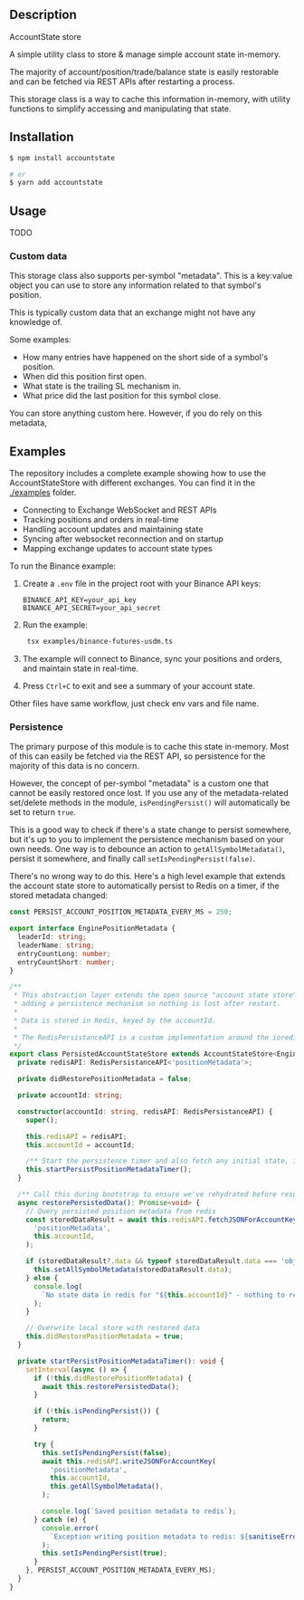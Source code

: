 ## Description

AccountState store

A simple utility class to store & manage simple account state in-memory.

The majority of account/position/trade/balance state is easily restorable and can be fetched via REST APIs after restarting a process.

This storage class is a way to cache this information in-memory, with utility functions to simplify accessing and manipulating that state.

## Installation

```bash
$ npm install accountstate

# or
$ yarn add accountstate
```

## Usage

TODO

### Custom data

This storage class also supports per-symbol "metadata". This is a key:value object you can use to store any information related to that symbol's position.

This is typically custom data that an exchange might not have any knowledge of.

Some examples:

- How many entries have happened on the short side of a symbol's position.
- When did this position first open.
- What state is the trailing SL mechanism in.
- What price did the last position for this symbol close.

You can store anything custom here. However, if you do rely on this metadata,

## Examples

The repository includes a complete example showing how to use the AccountStateStore with different exchanges. You can find it in the [./examples](./examples) folder.

- Connecting to Exchange WebSocket and REST APIs
- Tracking positions and orders in real-time
- Handling account updates and maintaining state
- Syncing after websocket reconnection and on startup
- Mapping exchange updates to account state types

To run the Binance example:

1. Create a `.env` file in the project root with your Binance API keys:
   ```
   BINANCE_API_KEY=your_api_key
   BINANCE_API_SECRET=your_api_secret
   ```

2. Run the example:
   ```bash
    tsx examples/binance-futures-usdm.ts
   ```

3. The example will connect to Binance, sync your positions and orders, and maintain state in real-time. 
   
4. Press `Ctrl+C` to exit and see a summary of your account state.

Other files have same workflow, just check env vars and file name. 

### Persistence

The primary purpose of this module is to cache this state in-memory. Most of this can easily be fetched via the REST API, so persistence for the majority of this data is no concern.

However, the concept of per-symbol "metadata" is a custom one that cannot be easily restored once lost. If you use any of the metadata-related set/delete methods in the module, `isPendingPersist()` will automatically be set to return `true`.

This is a good way to check if there's a state change to persist somewhere, but it's up to you to implement the persistence mechanism based on your own needs. One way is to debounce an action to `getAllSymbolMetadata()`, persist it somewhere, and finally call `setIsPendingPersist(false)`.

There's no wrong way to do this. Here's a high level example that extends the account state store to automatically persist to Redis on a timer, if the stored metadata changed:

```typescript
const PERSIST_ACCOUNT_POSITION_METADATA_EVERY_MS = 250;

export interface EnginePositionMetadata {
  leaderId: string;
  leaderName: string;
  entryCountLong: number;
  entryCountShort: number;
}

/**
 * This abstraction layer extends the open source "account state store" class,
 * adding a persistence mechanism so nothing is lost after restart.
 *
 * Data is stored in Redis, keyed by the accountId.
 *
 * The RedisPersistanceAPI is a custom implementation around the ioredis client.
 */
export class PersistedAccountStateStore extends AccountStateStore<EnginePositionMetadata> {
  private redisAPI: RedisPersistanceAPI<'positionMetadata'>;

  private didRestorePositionMetadata = false;

  private accountId: string;

  constructor(accountId: string, redisAPI: RedisPersistanceAPI) {
    super();

    this.redisAPI = redisAPI;
    this.accountId = accountId;

    /** Start the persistence timer and also fetch any initial state, if any is found **/
    this.startPersistPositionMetadataTimer();
  }

  /** Call this during bootstrap to ensure we've rehydrated before resuming */
  async restorePersistedData(): Promise<void> {
    // Query persisted position metadata from redis
    const storedDataResult = await this.redisAPI.fetchJSONForAccountKey(
      'positionMetadata',
      this.accountId,
    );

    if (storedDataResult?.data && typeof storedDataResult.data === 'object') {
      this.setAllSymbolMetadata(storedDataResult.data);
    } else {
      console.log(
        `No state data in redis for "${this.accountId}" - nothing to restore`,
      );
    }

    // Overwrite local store with restored data
    this.didRestorePositionMetadata = true;
  }

  private startPersistPositionMetadataTimer(): void {
    setInterval(async () => {
      if (!this.didRestorePositionMetadata) {
        await this.restorePersistedData();
      }

      if (!this.isPendingPersist()) {
        return;
      }

      try {
        this.setIsPendingPersist(false);
        await this.redisAPI.writeJSONForAccountKey(
          'positionMetadata',
          this.accountId,
          this.getAllSymbolMetadata(),
        );

        console.log(`Saved position metadata to redis`);
      } catch (e) {
        console.error(
          `Exception writing position metadata to redis: ${sanitiseError(e)}`,
        );
        this.setIsPendingPersist(true);
      }
    }, PERSIST_ACCOUNT_POSITION_METADATA_EVERY_MS);
  }
}
```
